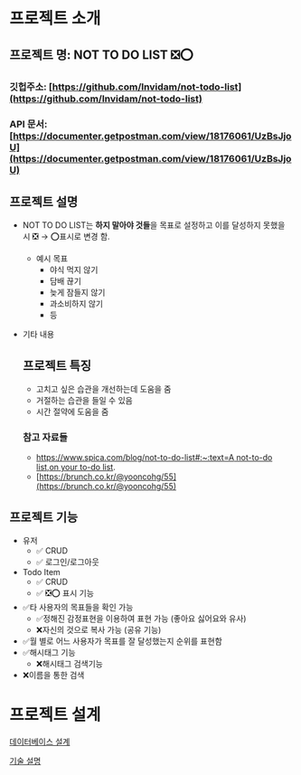 # 프로젝트 소개

## 프로젝트 명: NOT TO DO LIST ❎⭕

### 깃헙주소: [https://github.com/Invidam/not-todo-list](https://github.com/Invidam/not-todo-list)

### API 문서: [https://documenter.getpostman.com/view/18176061/UzBsJjoU](https://documenter.getpostman.com/view/18176061/UzBsJjoU)

## 프로젝트 설명

- NOT TO DO LIST는 **하지 말아야 것들**을 목표로 설정하고 이를 달성하지 못했을 시 ❎ → ⭕표시로 변경 함.
    - 예시 목표
        - 야식 먹지 않기
        - 담배 끊기
        - 늦게 잠들지 않기
        - 과소비하지 않기
        - 등
- 기타 내용
    
    ## 프로젝트 특징
    
    - 고치고 싶은 습관을 개선하는데 도움을 줌
    - 거절하는 습관을 들일 수 있음
    - 시간 절약에 도움을 줌
    
    ### 참고 자료들
    
    - [https://www.spica.com/blog/not-to-do-list#:~:text=A not-to-do list,on your to-do list](https://www.spica.com/blog/not-to-do-list#:~:text=A%20not%2Dto%2Ddo%20list,on%20your%20to%2Ddo%20list).
    - [https://brunch.co.kr/@yooncohg/55](https://brunch.co.kr/@yooncohg/55)
    

## 프로젝트 기능

- 유저
    - ✅ CRUD
    - ✅ 로그인/로그아웃
- Todo Item
    - ✅ CRUD
    - ✅ ❎⭕  표시 기능
- ✅타 사용자의 목표들을 확인 가능
    - ✅정해진 감정표현을 이용하여 표현 가능 (좋아요 싫어요와 유사)
    - ❌자신의 것으로 복사 가능 (공유 기능)
- ✅월 별로 어느 사용자가 목표를 잘 달성했는지 순위를 표현함
- ✅해시태그 기능
    - ❌해시태그 검색기능
- ❌이름을 통한 검색

# 프로젝트 설계

[데이터베이스 설계](%E1%84%91%E1%85%B3%E1%84%85%E1%85%A9%E1%84%8C%E1%85%A6%E1%86%A8%E1%84%90%E1%85%B3%20%E1%84%89%E1%85%A9%E1%84%80%E1%85%A2%20a2d389b87e864a93ab78c499851d88a9/%E1%84%83%E1%85%A6%E1%84%8B%E1%85%B5%E1%84%90%E1%85%A5%E1%84%87%E1%85%A6%E1%84%8B%E1%85%B5%E1%84%89%E1%85%B3%20%E1%84%89%E1%85%A5%E1%86%AF%E1%84%80%E1%85%A8%2089d2b93bf0b548e191a50b5e28b92315.md)

[기술 설명](%E1%84%91%E1%85%B3%E1%84%85%E1%85%A9%E1%84%8C%E1%85%A6%E1%86%A8%E1%84%90%E1%85%B3%20%E1%84%89%E1%85%A9%E1%84%80%E1%85%A2%20a2d389b87e864a93ab78c499851d88a9/%E1%84%80%E1%85%B5%E1%84%89%E1%85%AE%E1%86%AF%20%E1%84%89%E1%85%A5%E1%86%AF%E1%84%86%E1%85%A7%E1%86%BC%201d504b580080480193b97eb257932634.md)
